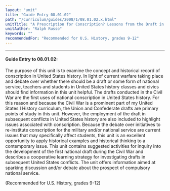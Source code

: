 ```yaml
---
layout: "unit"
title: "Guide Entry 08.01.02"
path: "/curriculum/guides/2008/1/08.01.02.x.html"
unitTitle: "A Prescription for Conscription? Lessons from the Draft in the American Civil War and Compulsory Service in Subsequent Conflicts"
unitAuthor: "Ralph Russo"
keywords: ""
recommendedFor: "Recommended for U.S. History, grades 9-12"
---
```

<body>
<hr/>
 <h4>
  Guide Entry to 08.01.02:
 </h4>
 <p>
  The purpose of this unit is to examine the concept and historical record of conscription in United States history. In light of current warfare taking place and debate over whether there should be a draft or some form of national service, teachers and students in United States history classes and civics should find information in this unit helpful. The drafts conducted in the Civil War are the first uses of national conscription in United States history. For this reason and because the Civil War is a prominent part of my United States I History curriculum, the Union and Confederate drafts are primary points of study in this unit. However, the employment of the draft in subsequent conflicts in United States history are also included to highlight issues associated with conscription. Because the debate over initiatives to re-institute conscription for the military and/or national service are current issues that may specifically affect students, this unit is an excellent opportunity to apply historical examples and historical thinking to a contemporary issue. This unit contains suggested activities for inquiry into the development of the first national draft during the Civil War and describes a cooperative learning strategy for investigating drafts in subsequent United States conflicts. The unit offers information aimed at sparking discussion and/or debate about the prospect of compulsory national service.
 </p>
<p>
  (Recommended for U.S. History, grades 9-12)
 </p>




</body>